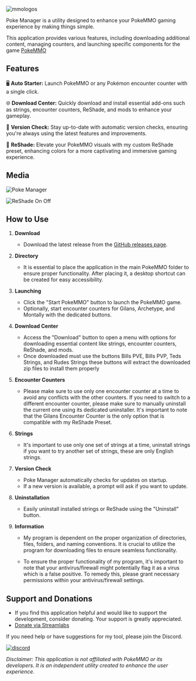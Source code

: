 ![mmologos](https://github.com/Ryukotsuki/Poke-Manager/assets/50199421/0dce132b-8882-4ca0-9719-43e03903c6e9)

Poke Manager is a utility designed to enhance your PokeMMO gaming experience by making things simple.

This application provides various features, including downloading additional content, managing counters, and launching specific components for the game [PokeMMO](https://pokemmo.com/)


## Features

🖥️ **Auto Starter:** Launch PokeMMO or any Pokémon encounter counter with a single click.

🌐 **Download Center:** Quickly download and install essential add-ons such as strings, encounter counters, ReShade, and mods to enhance your gameplay.

🚀 **Version Check:** Stay up-to-date with automatic version checks, ensuring you're always using the latest features and improvements.

🎨 **ReShade:** Elevate your PokeMMO visuals with my custom ReShade preset, enhancing colors for a more captivating and immersive gaming experience.

## Media
![Poke Manager](https://github.com/Ryukotsuki/Poke-Manager/assets/50199421/6986d515-1190-493d-9600-d84859d2044d)

![ReShade On Off](https://github.com/Ryukotsuki/PokeMMO-Manager/assets/50199421/2b98cbdf-8b65-4721-9202-f622b64c72fa)


## How to Use

1. **Download**
   - Download the latest release from the [GitHub releases page](https://github.com/Ryukotsuki/PokeMMO-Manager/releases).
 
2. **Directory**
   - It is essential to place the application in the main PokeMMO folder to ensure proper functionality. After placing it, a desktop shortcut can be created for easy accessibility.

3. **Launching**
   - Click the "Start PokeMMO" button to launch the PokeMMO game.
   - Optionally, start encounter counters for Gilans, Archetype, and Montally with the dedicated buttons.

4. **Download Center**
   - Access the "Download" button to open a menu with options for downloading essential content like strings, encounter counters, ReShade, and mods.
   - Once downloaded must use the buttons Bills PVE, Bills PVP, Teds Strings, and Rudes Strings these buttons will extract the downloaded zip files to install them properly
  
 5. **Encounter Counters**
    - Please make sure to use only one encounter counter at a time to avoid any conflicts with the other counters. If you need to switch to a different encounter counter, please make sure to manually uninstall the current one using its dedicated uninstaller. It's important to note that the Gilans Encounter Counter is the only option that is compatible with my ReShade Preset.

 6. **Strings**
    - It's important to use only one set of strings at a time, uninstall strings if you want to try another set of strings, these are only English strings.

7. **Version Check**
   - Poke Manager automatically checks for updates on startup.
   - If a new version is available, a prompt will ask if you want to update.

8. **Uninstallation**
   - Easily uninstall installed strings or ReShade using the "Uninstall" button.
  
9. **Information**
   - My program is dependent on the proper organization of directories, files, folders, and naming conventions. It is crucial to utilize the program for downloading files to ensure seamless functionality.

   - To ensure the proper functionality of my program, it's important to note that your antivirus/firewall might potentially flag it as a virus which is a false positive. To remedy this, please grant necessary permissions within your antivirus/firewall settings.

## Support and Donations
   - If you find this application helpful and would like to support the development, consider donating. Your support is greatly appreciated.
   - [Donate via Streamlabs](https://streamlabs.com/ryukotsukii/tip)

  If you need help or have suggestions for my tool, please join the Discord.
  
 [![discord](https://assets-global.website-files.com/6257adef93867e50d84d30e2/62594fddd654fc29fcc07359_cb48d2a8d4991281d7a6a95d2f58195e.svg)](https://discord.gg/HdfjKbPNc9)

*Disclaimer: This application is not affiliated with PokeMMO or its developers. It is an independent utility created to enhance the user experience.*


